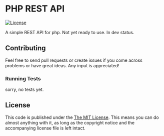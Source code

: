 # PHP REST API

[![License](https://img.shields.io/packagist/l/tobscure/json-api.svg?style=flat)](https://packagist.org/packages/tobscure/json-api)

A simple REST API for php. Not yet ready to use. In dev status.

## Contributing

Feel free to send pull requests or create issues if you come across problems or have great ideas. Any input is appreciated!

### Running Tests
sorry, no tests yet.

## License

This code is published under the [The MIT License](LICENSE). This means you can do almost anything with it, as long as the copyright notice and the accompanying license file is left intact.

